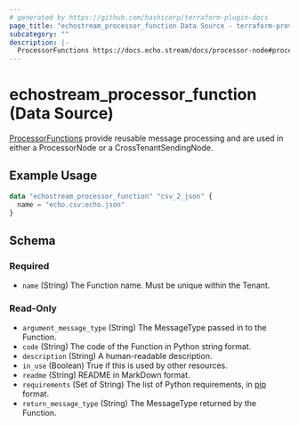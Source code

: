 ```yaml
---
# generated by https://github.com/hashicorp/terraform-plugin-docs
page_title: "echostream_processor_function Data Source - terraform-provider-echostream"
subcategory: ""
description: |-
  ProcessorFunctions https://docs.echo.stream/docs/processor-node#processor-function provide reusable message processing and are used in either a ProcessorNode or a CrossTenantSendingNode.
---
```


# echostream_processor_function (Data Source)

[ProcessorFunctions](https://docs.echo.stream/docs/processor-node#processor-function) provide reusable message processing and are used in either a ProcessorNode or a CrossTenantSendingNode.

## Example Usage

```terraform
data "echostream_processor_function" "csv_2_json" {
  name = "echo.csv:echo.json"
}
```

<!-- schema generated by tfplugindocs -->
## Schema

### Required

- `name` (String) The Function name. Must be unique within the Tenant.

### Read-Only

- `argument_message_type` (String) The MessageType passed in to the Function.
- `code` (String) The code of the Function in Python string format.
- `description` (String) A human-readable description.
- `in_use` (Boolean) True if this is used by other resources.
- `readme` (String) README in MarkDown format.
- `requirements` (Set of String) The list of Python requirements, in [pip](https://pip.pypa.io/en/stable/reference/requirement-specifiers/) format.
- `return_message_type` (String) The MessageType returned by the Function.



